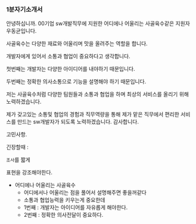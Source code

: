 ### 1분자기소개서

안녕하십니까. 00기업 sw개발직무에 지원한 어디에나 어울리는 사골육수같은 지원자 우동균입니다.

사골육수는 다양한 재료와 어울리며 맛을 올려주는 역할을 합니다. 

개발자에게 있어서 소통과 협업이 중요하다고 생각합니다. 

첫번째는 개발자는 다양한 아이디어를 내야하기 때문입니다.

두번째는 정확한 의사소통으로 기능을 설명해야 하기 때문입니다.

저는 사골육수처럼 다양한 팀원들과 소통과 협업을 하며 최상의 서비스를 올리기 위해 노력하겠습니다. 



제가 갖고있는 소통및 협업의 경험과 직무역량을 통해 제가 맡은 직무에서 편리한 서비스를 만드는 sw개발자가 되도록 노력하겠습니다.  감사합니다.





고민사항.

긴장할때 : 

`조사`를 짧게



표현을 강조해야한다.

- 어디에나 어울리는 사골육수
  - 어디에서나 어울리는 점을 풀어서 설명해주면 좋을꺼같다
  - 소통과 협업능력을 키우는게 중요한데
  - 1번째 : 개발자는 아이디어를 자유롭게 해야한다.
  - 2번째 : 정확한 의사전달이 중요하다.